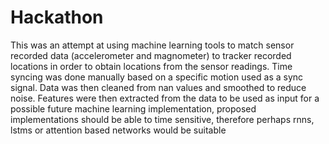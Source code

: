 # Hackathon
This was an attempt at using machine learning tools to match sensor recorded data (accelerometer and magnometer) to tracker recorded locations in order to obtain locations from the sensor readings.
Time syncing was done manually based on a specific motion used as a sync signal.
Data was then cleaned from nan values and smoothed to reduce noise.
Features were then extracted from the data to be used as input for a possible future machine learning implementation,
proposed implementations should be able to time sensitive, therefore perhaps rnns, lstms or attention based networks would be suitable
